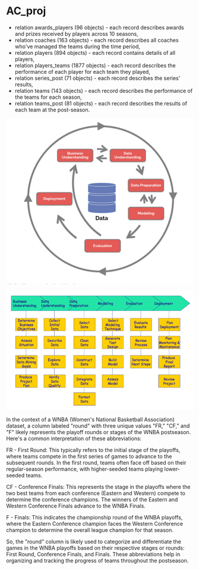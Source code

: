 # AC_proj

- relation awards_players (96 objects) - each record describes awards and prizes received by players across 10 seasons,
- relation coaches (163 objects) - each record describes all coaches who've managed the teams during the time period,
- relation players (894 objects) - each record contains details of all players,
- relation players_teams (1877 objects) - each record describes the performance of each player for each team they played,
- relation series_post (71 objects) - each record describes the series' results,
- relation teams (143 objects) - each record describes the performance of the teams for each season,
- relation teams_post (81 objects) - each record describes the results of each team at the post-season.

![Summary](img/1.png)

![Phases](img/crispdm_phases.png)

In the context of a WNBA (Women's National Basketball Association) dataset, a column labeled "round" with three unique values "FR," "CF," and "F" likely represents the playoff rounds or stages of the WNBA postseason. Here's a common interpretation of these abbreviations:

FR - First Round: This typically refers to the initial stage of the playoffs, where teams compete in the first series of games to advance to the subsequent rounds. In the first round, teams often face off based on their regular-season performance, with higher-seeded teams playing lower-seeded teams.

CF - Conference Finals: This represents the stage in the playoffs where the two best teams from each conference (Eastern and Western) compete to determine the conference champions. The winners of the Eastern and Western Conference Finals advance to the WNBA Finals.

F - Finals: This indicates the championship round of the WNBA playoffs, where the Eastern Conference champion faces the Western Conference champion to determine the overall league champion for that season.

So, the "round" column is likely used to categorize and differentiate the games in the WNBA playoffs based on their respective stages or rounds: First Round, Conference Finals, and Finals. These abbreviations help in organizing and tracking the progress of teams throughout the postseason.
